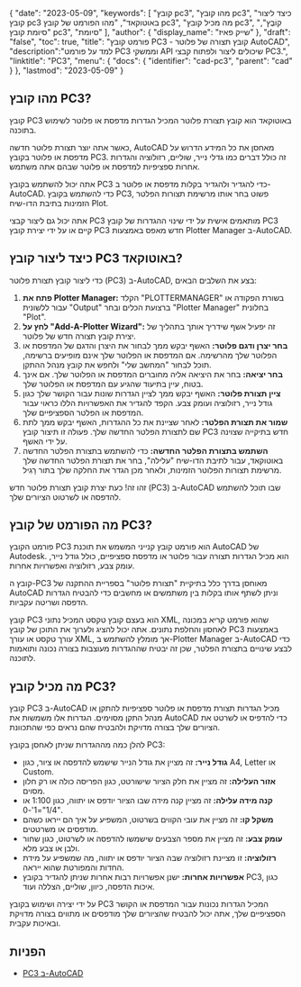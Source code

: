 {
"date": "2023-05-09",
  "keywords": [
"קובץ pc3",
"מהו קובץ pc3",
"כיצד ליצור קובץ pc3 באוטוקאד",
"מהו הפורמט של קובץ pc3",
"מה מכיל קובץ pc3",
"קוֹבֶץ",
"סיומת קובץ pc3",
"סיומת"
],
  "author": {
"display_name": "שייק פאיז"
},
"draft": "false",
"toc": true,
"title": "פורמט קובץ PC3 - קובץ תצורה של פלוטר AutoCAD",
  "description":"למד על פורמט PC3 וממשקי API שיכולים ליצור ולפתוח קבצי PC3.",
"linktitle": "PC3",
  "menu": {
    "docs": {
      "identifier": "cad-pc3",
      "parent": "cad"
}
},
"lastmod": "2023-05-09"
}

## מהו קובץ PC3?

קובץ PC3 באוטוקאד הוא קובץ תצורת פלוטר המכיל הגדרות מדפסת או פלוטר לשימוש בתוכנה.

כאשר אתה יוצר תצורת פלוטר חדשה, AutoCAD מאחסן את כל המידע הדרוש על מדפסת או פלוטר בקובץ PC3. זה כולל דברים כמו גדלי נייר, שוליים, רזולוציה והגדרות אחרות ספציפיות למדפסת או פלוטר שבהם אתה משתמש.

אתה יכול להשתמש בקובץ PC3 כדי להגדיר ולהגדיר בקלות מדפסת או פלוטר ב-AutoCAD. כדי להשתמש בקובץ PC3, פשוט בחר אותו מרשימת תצורות הפלטר הזמינות בתיבת הדו-שיח Plot.

אתה יכול גם ליצור קבצי PC3 מותאמים אישית על ידי שינוי ההגדרות של קובץ PC3 קיים או על ידי יצירת קובץ PC3 חדש מאפס באמצעות Plotter Manager ב-AutoCAD.

## כיצד ליצור קובץ PC3 באוטוקאד?

כדי ליצור קובץ תצורת פלוטר (PC3) ב-AutoCAD, בצע את השלבים הבאים:

1. **פתח את Plotter Manager:** הקלד "PLOTTERMANAGER" בשורת הפקודה או עבור ללשונית "Output" ברצועת הכלים ובחר "Plotter Manager" בחלונית "Plot".
2. **לחץ על "Add-A-Plotter Wizard":** זה יפעיל אשף שידריך אותך בתהליך של יצירת קובץ תצורה חדש של פלוטר.
3. **בחר יצרן ודגם פלוטר:** האשף יבקש ממך לבחור את היצרן והדגם של המדפסת או הפלוטר שלך מהרשימה. אם המדפסת או הפלוטר שלך אינם מופיעים ברשימה, תוכל לבחור "המחשב שלי" ולחפש את קובץ מנהל ההתקן.
4. **בחר יציאה:** בחר את היציאה אליה מחוברים המדפסת או הפלוטר שלך. אם אינך בטוח, עיין בתיעוד שהגיע עם המדפסת או הפלוטר שלך.
5. **ציין תצורת פלוטר:** האשף יבקש ממך לציין הגדרות שונות עבור הקושר שלך כגון גודל נייר, רזולוציה ועומק צבע. הקפד להגדיר את האפשרויות הללו כראוי עבור המדפסת או הפלטר הספציפיים שלך.
6. **שמור את תצורת הפלטר:** לאחר שציינת את כל ההגדרות, האשף יבקש ממך לתת שם לתצורת הפלטר החדשה שלך. פעולה זו תיצור קובץ PC3 חדש בתיקייה שצוינה על ידי האשף.
7. **השתמש בתצורת הפלטר החדשה:** כדי להשתמש בתצורת הפלטר החדשה באוטוקאד, עבור לתיבת הדו-שיח "עלילה", בחר את תצורת הפלטר החדשה שלך מרשימת תצורות הפלוטר הזמינות, ולאחר מכן הגדר את החלקה שלך בתור רָגִיל.

זהו זה! כעת יצרת קובץ תצורת פלוטר חדש (PC3) ב-AutoCAD שבו תוכל להשתמש להדפסה או לשרטוט הציורים שלך.

## מה הפורמט של קובץ PC3?

פורמט הקובץ PC3 הוא פורמט קובץ קנייני המשמש את תוכנת AutoCAD של Autodesk. הוא מכיל הגדרות תצורה עבור פלוטר או מדפסת ספציפיים, כולל גודל נייר, עומק צבע, רזולוציה ואפשרויות אחרות.

קובץ ה-PC3 מאוחסן בדרך כלל בתיקיית "תצורת פלוטר" בספריית ההתקנה של AutoCAD וניתן לשתף אותו בקלות בין משתמשים או מחשבים כדי להבטיח הגדרות הדפסה ושריטה עקביות.

קובץ PC3 הוא בעצם קובץ טקסט המכיל נתוני XML, שהוא פורמט קריא במכונה לאחסון והחלפת נתונים. אתה יכול להציג ולערוך את התוכן של קובץ PC3 באמצעות עורך טקסט או עורך XML, אך מומלץ להשתמש ב-Plotter Manager ב-AutoCAD כדי לבצע שינויים בתצורת הפלטר, שכן זה יבטיח שההגדרות מעוצבות בצורה נכונה ותואמות לתוכנה.

## מה מכיל קובץ PC3?

קובץ PC3 ב-AutoCAD מכיל הגדרות תצורת מדפסת או פלוטר ספציפיות להתקן או מנהל התקן מסוימים. הגדרות אלו משמשות את AutoCAD כדי להדפיס או לשרטט את הציורים שלך בצורה מדויקת ולהבטיח שהם נראים כפי שהתכוונת.

להלן כמה מההגדרות שניתן לאחסן בקובץ PC3:

- **גודל נייר:** זה מציין את גודל הנייר שישמש להדפסה או ציור, כגון A4, Letter או Custom.
- **אזור העלילה:** זה מציין את חלק הציור שישורטט, כגון הפריסה כולה או רק חלון מסוים.
- **קנה מידה עלילה:** זה מציין קנה מידה שבו הציור יודפס או יתווה, כגון 1:100 או 1/4"=1'-0".
- **משקל קו:** זה מציין את עובי הקווים בשרטוט, המשפיע על איך הם ייראו כשהם מודפסים או משרטטים.
- **עומק צבע:** זה מציין את מספר הצבעים שישמשו להדפסה או לשרטוט, כגון שחור ולבן או צבע מלא.
- **רזולוציה:** זו מציינת רזולוציה שבה הציור יודפס או יתווה, מה שמשפיע על מידת החדות והמפורטת שהוא ייראה.
- **אפשרויות אחרות:** ישנן אפשרויות רבות אחרות שניתן להגדיר בקובץ PC3, כגון איכות הדפסה, כיוון, שוליים, הצללה ועוד.

על ידי יצירה ושימוש בקובץ PC3 המכיל הגדרות נכונות עבור המדפסת או הקושר הספציפיים שלך, אתה יכול להבטיח שהציורים שלך מודפסים או מתווים בצורה מדויקת ובאיכות עקבית.

## הפניות
* [PC3 ב-AutoCAD](https://www.autodesk.com/support/technical/article/caas/sfdcarticles/sfdcarticles/Creating-plotter-configuration-files-PC3.html)

